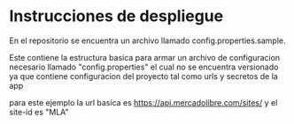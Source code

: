 # Instrucciones de despliegue

En el repositorio se encuentra un archivo llamado config.properties.sample.

Este contiene la estructura basica para armar un archivo de configuracion necesario llamado "config.properties" el cual no se encuentra versionado ya que contiene configuracion del proyecto tal como urls y secretos de la app

para este ejemplo la url basica es https://api.mercadolibre.com/sites/ y el site-id es "MLA"